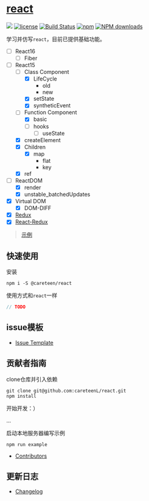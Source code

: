 # [react](https://github.com/careteenL/react)
[![](https://img.shields.io/badge/Powered%20by-react-brightgreen.svg)](https://github.com/careteenL/react)
[![license](https://img.shields.io/badge/license-MIT-blue.svg)](https://github.com/careteenL/react/blob/master/LICENSE)
[![Build Status](https://travis-ci.org/careteenL/react.svg?branch=master)](https://travis-ci.org/careteenL/react)
[![npm](https://img.shields.io/badge/npm-0.1.0-orange.svg)](https://www.npmjs.com/package/@careteen/react)
[![NPM downloads](http://img.shields.io/npm/dm/@careteen/react.svg?style=flat-square)](http://www.npmtrends.com/@careteen/react)

<!-- [English Document](./README.en_US.md) -->

学习并仿写`react`，目前已提供基础功能。

- [ ] React16
  - [ ] Fiber
- [ ] React15
  - [ ] Class Component
    - [x] LifeCycle
      - old
      - new
    - [x] setState
    - [x] syntheticEvent
  - [ ] Function Component
    - [x] basic
    - [ ] hooks
      - [ ] useState
  - [x] createElement
  - [x] Children
    - [x] map
      - flat
      - key
  - [x] ref
- [ ] ReactDOM
  - [x] render
  - [x] unstable_batchedUpdates
- [x] Virtual DOM
  - [x] DOM-DIFF

- [x] [Redux](https://github.com/careteenL/redux)
- [x] [React-Redux](https://github.com/careteenL/redux/blob/master/react-redux/index.js)

> [示例](./examples)

## 快速使用

安装
```shell
npm i -S @careteen/react
```

使用方式和`react`一样

```js
// TODO
```


## issue模板

- [Issue Template](./ISSUETEMPLATE.md)

## 贡献者指南

clone仓库并引入依赖
```shell
git clone git@github.com:careteenL/react.git
npm install
```
开始开发：）

...

启动本地服务器编写示例
```shell
npm run example
```
- [Contributors](https://github.com/careteenL/react/graphs/contributors)

## 更新日志

- [Changelog](./CHANGELOG.md)
